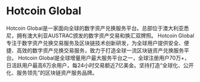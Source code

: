# Hotcoin Global

Hotcoin Global是一家面向全球的数字资产兑换服务平台。总部位于澳大利亚悉尼，拥有澳大利亚AUSTRAC颁发的数字资产交易和换汇双牌照。
Hotcoin Global专注于数字资产兑换交易服务及区块链技术创新研发，为全球用户提供安全、便捷、高效的数字资产兑换交易服务，致力于打造全球一流区块链资产兑换服务平台。
Hotcoin Global是全球增量用户最大服务平台之一，全球注册用户70万+，日活跃用户最高6万余用户，每24小时交易额近7亿美金。坚持打造“全球化、公开化、服务领先”的区块链资产服务品牌。


